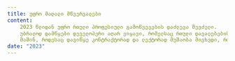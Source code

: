 ```yaml
---
title: უფრო მაღალი მწვერვალები
content:
    2023 წლიდან უფრო რთული პროფესიული გამოწვევების დაძლევა შევძელი.
    უბრალოდ დამწყები დეველოპერი აღარ ვიყავი, რომელსაც რთული დავალებებისთვის სხვისი დახმარება შჭირდებოდა.
    მაშინ, როდესაც დავიწყე კონტრაქტორად და ლექტორად მუშაობა მივხვდი, რომ უკვე მაღალ დონეზე ვიყავი ასული.
date: "2023"
---
```

